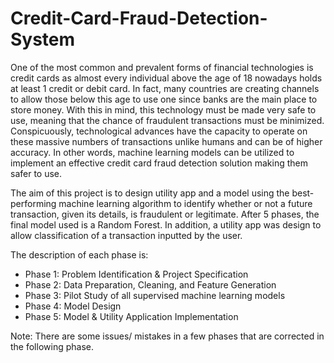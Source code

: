 # Credit-Card-Fraud-Detection-System

One of the most common and prevalent forms of financial technologies is credit cards as almost every individual above the age of 18 nowadays holds at least 1 credit or debit card. In fact, many countries are creating channels to allow those below this age to use one since banks are the main place to store money. With this in mind, this technology must be made very safe to use, meaning that the chance of fraudulent transactions must be minimized. 
Conspicuously, technological advances have the capacity to operate on these massive numbers of transactions unlike humans and can be of higher accuracy. In other words, machine learning models can be utilized to implement an effective credit card fraud detection solution making them safer to use.

The aim of this project is to design utility app and a model using the best-performing machine learning algorithm to identify whether or not a future transaction, given its details, is fraudulent or legitimate. After 5 phases, the final model used is a Random Forest. In addition, a utility app was design to allow classification of a transaction inputted by the user.

The description of each phase is:
- Phase 1: Problem Identification & Project Specification
- Phase 2: Data Preparation, Cleaning, and Feature Generation
- Phase 3: Pilot Study of all supervised machine learning models 
- Phase 4: Model Design
- Phase 5: Model & Utility Application Implementation

Note: There are some issues/ mistakes in a few phases that are corrected in the following phase.
